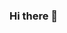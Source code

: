 ### Hi there 👋

<!--
**Shivaprashanth471/Shivaprashanth471** is a ✨ _special_ ✨ repository because its `README.md` (this file) appears on your GitHub profile.

Here are some ideas to get you started:

- 🔭 I’m currently working on ...
- 🌱 I’m currently learning ...
- 👯 I’m looking to collaborate on ...
- 🤔 I’m looking for help with ...
- 💬 Ask me about ...
- 📫 How to reach me: ...
- 😄 Pronouns: ...
- ⚡ Fun fact: ...
[![shivaprashanth's GitHub stats](https://github-readme-stats.vercel.app/api?username=shivaprashanth471)](https://github.com/shivaprashanth471/github-readme-stats)
-->

